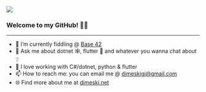 
<img src="https://user-images.githubusercontent.com/77508540/236901162-918fbb28-ea76-4ac0-a0c6-0b7ed346ec6c.png">

### Welcome to my GitHub! 👋👋

<hr/>

- 🔭 I’m currently fiddling @ [Base 42](https://github.com/42dotmk/)
- 💬 Ask me about dotnet 🕸, flutter 🦋 and whatever you wanna chat about ❔
- 💜 I love working with C#/dotnet, python & flutter
- 📫 How to reach me: you can email me @ dimeskigj@gmail.com
- 🌐 Find more about me at [dimeski.net](https://dimeski.net/) 

<!--
**dimeskigj/dimeskigj** is a ✨ _special_ ✨ repository because its `README.md` (this file) appears on your GitHub profile.
<div style="width: 100%; display: flex; justify-content: center;">
<img src="https://github-readme-stats.vercel.app/api?username=dimeskigj&show_icons=true&theme=tokyonight" align="center" width="50%">
<div>
Here are some ideas to get you started:

- 🔭 I’m currently working on ...
- 🌱 I’m currently learning ...
- 👯 I’m looking to collaborate on ...
- 🤔 I’m looking for help with ...
- 💬 Ask me about ...
- 📫 How to reach me: ...
- 😄 Pronouns: ...
- ⚡ Fun fact: ...
-->
